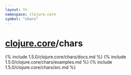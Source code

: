 ```yaml
---
layout: fn
namespace: clojure.core
symbol: "chars"
---
```


# [clojure.core](../)/chars

{% include 1.5.0/clojure.core/chars/docs.md %}
{% include 1.5.0/clojure.core/chars/examples.md %}
{% include 1.5.0/clojure.core/chars/src.md %}

